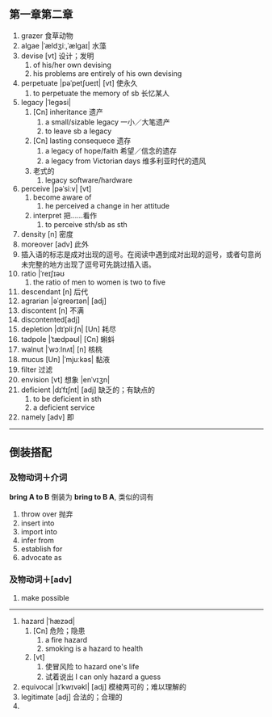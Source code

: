 ## 第一章第二章
1. grazer 食草动物
2. algae |ˈældʒiː,ˈælgaɪ| 水藻
3. devise [vt] 设计；发明
    1. of his/her own devising
    2. his problems are entirely of his own devising
4. perpetuate |pəˈpetʃʊeɪt| [vt] 使永久
    1. to perpetuate the memory of sb 长忆某人
5. legacy |ˈlegəsi|
    1. [Cn] inheritance 遗产
        1. a small/sizable legacy 一小／大笔遗产
        2. to leave sb a legacy
    2. [Cn] lasting consequece 遗存
        1. a legacy of hope/faith 希望／信念的遗存
        2. a legacy from Victorian days 维多利亚时代的遗风
    3. 老式的
        1. legacy software/hardware
6. perceive |pəˈsiːv| [vt]
    1. become aware of
        1. he perceived a change in her attitude
    2. interpret 把……看作
        1. to perceive sth/sb as sth
7. density [n] 密度
8. moreover [adv] 此外
9. 插入语的标志是成对出现的逗号。在阅读中遇到成对出现的逗号，或者句意尚未完整的地方出现了逗号可先跳过插入语。
10. ratio |ˈreɪʃɪəʊ
    1. the ratio of men to women is two to five
11. descendant [n] 后代
12. agrarian |əˈgreərɪən| [adj]
13. discontent [n] 不满
14. discontented[adj]
15. depletion |dɪˈpliːʃn| [Un] 耗尽
16. tadpole |ˈtædpəʊl| [Cn] 蝌蚪
17. walnut |ˈwɔːlnʌt| [n] 核桃
18. mucus [Un] |ˈmjuːkəs| 黏液
19. filter 过滤
20. envision [vt] 想象 |enˈvɪʒn|
21. deficient |dɪˈfɪʃnt| [adj] 缺乏的；有缺点的
    1. to be deficient in sth
    2. a deficient service
22. namely [adv] 即

***
## 倒装搭配
### 及物动词＋介词
**bring A to B** 倒装为 **bring to B A**, 类似的词有
1. throw over 抛弃
2. insert into
3. import into
4. infer from
5. establish for
6. advocate as
### 及物动词＋[adv]
1. make possible

***
1. hazard |ˈhæzəd|
    1. [Cn] 危险；隐患
        1. a fire hazard
        2. smoking is a hazard to health
    2. [vt]
        1. 使冒风险 to hazard one's life
        2. 试着说出 I can only hazard a guess
2. equivocal |ɪˈkwɪvəkl| [adj] 模棱两可的；难以理解的
3. legitimate [adj] 合法的；合理的
4. 
